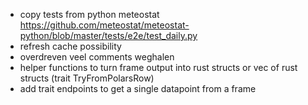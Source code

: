 * copy tests from python meteostat https://github.com/meteostat/meteostat-python/blob/master/tests/e2e/test_daily.py
* refresh cache possibility
* overdreven veel comments weghalen
* helper functions to turn frame output into rust structs or vec of rust structs (trait TryFromPolarsRow)
* add trait endpoints to get a single datapoint from a frame